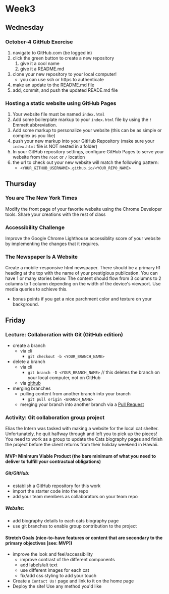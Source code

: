 # Week3

## Wednesday

### October-4 GitHub Exercise
1. navigate to GitHub.com (be logged in)
2. click the green button to create a new repository
   1. give it a cool name
   2. give it a README.md
3. clone your new repository to your local computer!
   * you can use ssh or https to authenticate
4. make an update to the README.md file
5. add, commit, and push the updated READE.md file

### Hosting a static website using GitHub Pages
1. Your website file must be named `index.html`
2. Add some boilerplate markup to your `index.html` file by using the `!` Emmett abbreviation.
3. Add some markup to personalize your website (this can be as simple or complex as you like)
4. push your new markup into your GitHub Repository (make sure your `index.html` file is NOT nested in a folder)
5. In your GitHub repository settings, configure GitHub Pages to serve your website from the `root` or `/` location
6. the url to check out your new website will match the following pattern:
   * `<YOUR_GITHUB_USERNAME>.github.io/<YOUR_REPO_NAME>`
  
## Thursday
### You are The New York Times
Modify the front page of your favorite website using the Chrome Developer tools. Share your creations with the rest of class

### Accessibility Challenge
Improve the Google Chrome Lighthouse accessiblity score of your website by implementing the changes that it requires.

### The Newspaper Is A Website
Create a mobile-responsive html newspaper. There should be a primary h1 heading at the top with the name of your prestigious publication. You can have 1 or many stories below. The content should flow from 3 columns to 2 columns to 1 column depending on the width of the device's viewport. Use media queries to achieve this.
* bonus points if you get a nice parchment color and texture on your background.

## Friday
### Lecture: Collaboration with Git (GitHub edition)
* create a branch
  * via cli
    * `git checkout -b <YOUR_BRANCH_NAME>`
* delete a branch
  * via cli
    * `git branch -D <YOUR_BRANCH_NAME>` // this deletes the branch on your local computer, not on GitHub
  * via [github](https://docs.github.com/en/pull-requests/collaborating-with-pull-requests/proposing-changes-to-your-work-with-pull-requests/creating-and-deleting-branches-within-your-repository)
* merging branches
  * pulling content from another branch into your branch
    * `git pull origin <BRANCH_NAME>`
  * merging your branch into another branch via a [Pull Request](https://docs.github.com/en/pull-requests/collaborating-with-pull-requests/proposing-changes-to-your-work-with-pull-requests/about-pull-requests)

### Activity: Git collaboration group project
Elias the Intern was tasked with making a website for the local cat shelter. Unfortunately, he quit halfway through and left you to pick up the pieces! You need to work as a group to update the Cats biography pages and finish the project before the client returns from their holiday weekend in Hawaii.

#### MVP: Minimum Viable Product (the bare minimum of what you need to deliver to fulfill your contractual obligations)
##### Git/GitHub:
* establish a GitHub repository for this work
* import the starter code into the repo
* add your team members as collaborators on your team repo
##### Website:
* add biography details to each cats biography page
* use git branches to enable group contribution to the project

#### Stretch Goals (nice-to-have features or content that are secondary to the primary objectives [see: MVP])
* improve the look and feel/accessibility
  * improve contrast of the different components
  * add labels/alt text
  * use different images for each cat
  * fix/add css styling to add your touch
* Create a `Contact Us!` page and link to it on the home page
* Deploy the site! Use any method you'd like